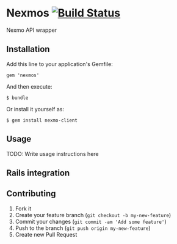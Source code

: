 # Nexmos [![Build Status](https://travis-ci.org/phenomena/nexmos.png)](https://travis-ci.org/phenomena/nexmos)

Nexmo API wrapper

## Installation

Add this line to your application's Gemfile:

    gem 'nexmos'

And then execute:

    $ bundle

Or install it yourself as:

    $ gem install nexmo-client

## Usage

TODO: Write usage instructions here

## Rails integration



## Contributing

1. Fork it
2. Create your feature branch (`git checkout -b my-new-feature`)
3. Commit your changes (`git commit -am 'Add some feature'`)
4. Push to the branch (`git push origin my-new-feature`)
5. Create new Pull Request
